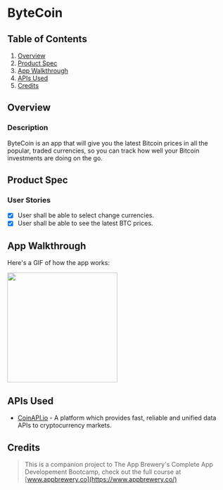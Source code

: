 # ByteCoin

## Table of Contents
1. [Overview](#Overview)
2. [Product Spec](#Product-Spec)
3. [App Walkthrough](#App-Walkthrough)
4. [APIs Used](#APIs-Used)
5. [Credits](#Credits)

## Overview
### Description

ByteCoin is an app that will give you the latest Bitcoin prices in all the popular, traded currencies, so you can track how well your Bitcoin investments are doing on the go.

## Product Spec
### User Stories

- [X] User shall be able to select change currencies.
- [X] User shall be able to see the latest BTC prices.

## App Walkthrough

Here's a GIF of how the app works:

<img src="https://i.imgur.com/0IuoElP.gif" width=250><br>

## APIs Used

- [CoinAPI.io](https://www.coinapi.io/) - A platform which provides fast, reliable and unified data APIs to cryptocurrency markets.

## Credits

>This is a companion project to The App Brewery's Complete App Developement Bootcamp, check out the full course at [www.appbrewery.co](https://www.appbrewery.co/)
